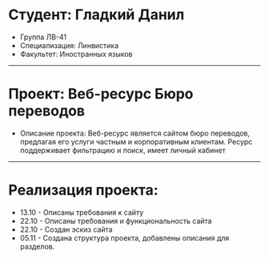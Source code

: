 # Студент: Гладкий Данил
- Группа ЛВ-41
- Специализация: Линвистика
- Факультет: Иностранных языков
---
# Проект: Веб-ресурс Бюро переводов
- Описание проекта: Веб-ресурс является сайтом бюро переводов, предлагая его услуги частным и корпоративным клиентам. Ресурс поддерживает фильтрацию и поиск, имеет личный кабинет
---
# Реализация проекта:
- 13.10 - Описаны требования к сайту
- 22.10 - Описаны требования и функциональность сайта
- 22.10 - Создан эскиз сайта
- 05.11 - Создана структура проекта, добавлены описания для разделов.